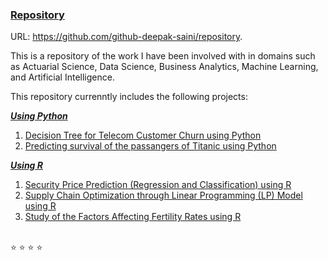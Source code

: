 ### <ins>Repository</ins> 
URL: https://github.com/github-deepak-saini/repository. 
<br>

This is a repository of the work I have been involved with in domains such as Actuarial Science, Data Science, Business Analytics, Machine Learning, and Artificial Intelligence. 
<br>

This repository currenntly includes the following projects: 

<ins>***Using Python***</ins>

1. [Decision Tree for Telecom Customer Churn using Python](https://github.com/github-deepak-saini/Telecom-Customer-Churn-Decision-Tree--Python/tree/9b6aa7b3267dc2be90be04f7a67c31035efb3434 "Submodule: Decision-Tree--Python")
2. [Predicting survival of the passangers of Titanic using Python](https://github.com/github-deepak-saini/Titanic-Survivor-Prediction--Python/tree/0ca06667c34228ebde60de1a4809776a07078550 "Submodule: Titanic-Survivor-Prediction--Python")

<ins>***Using R***</ins>

1. [Security Price Prediction (Regression and Classification) using R](https://github.com/github-deepak-saini/Security-Price-Prediction--R/tree/20978b53513a84634d60fbb036bc5e778d11b8e1 "Submodule: Security-Price-Prediction--R")
2. [Supply Chain Optimization through Linear Programming (LP) Model using R](https://github.com/github-deepak-saini/Supply-Chain-Optimization--R/tree/22e5a6cf0d1aac9b48ff0f1f875c76b05f052084 "Submodule: Supply-Chain-Optimization--R")
3. [Study of the Factors Affecting Fertility Rates using R](https://github.com/github-deepak-saini/Factors-Affecting-Fertility-Rates--R/tree/046cf5225f3cdd6b717a0017b6306ae86e0e9d7e "Submodule: Factors-Affecting-Fertility-Rates--R")

<br>
⭐ ⭐ ⭐ ⭐ 
<br>
